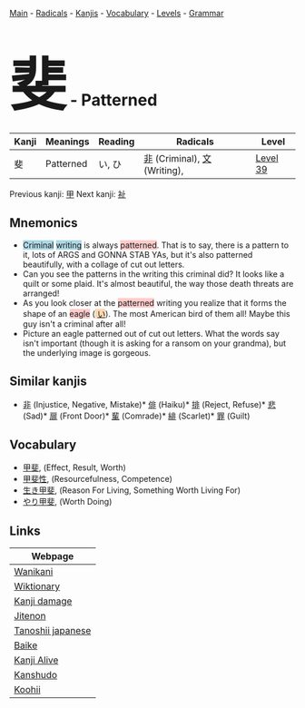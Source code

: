 <style> bigfont {font-size: 100px}</style>
[Main](../README.md) -
[Radicals](../radicals.md) -
[Kanjis](../kanjis.md) -
[Vocabulary](../vocabulary.md) -
[Levels](../levels.md) -
[Grammar](../grammar.md)
# <bigfont> 斐</bigfont> - Patterned 

| Kanji | Meanings | Reading | Radicals | Level |
| --- | --- | --- | --- | --- |
| 斐 | Patterned | い, ひ | [非](../radicals/非.md) (Criminal), [文](../radicals/文.md) (Writing),  | [Level 39](../levels/wk_level39.md) |

Previous kanji: [甲](甲.md) Next kanji: [祉](祉.md) 

## Mnemonics
 * <span style="background-color:#ADD8E6"> Criminal</span> <span style="background-color:#ADD8E6"> writing</span> is always <span style="background-color:#ffcccb"> patterned</span>. That is to say, there is a pattern to it, lots of ARGS and GONNA STAB YAs, but it's also patterned beautifully, with a collage of cut out letters.
* Can you see the patterns in the writing this criminal did? It looks like a quilt or some plaid. It's almost beautiful, the way those death threats are arranged!
* As you look closer at the <span style="background-color:#ffcccb"> patterned</span> writing you realize that it forms the shape of an <span style="background-color:#ffcccb"> eagle</span> (<span style="background-color:#fed8b1"> [い](https://jisho.org/search/い)</span>). The most American bird of them all! Maybe this guy isn't a criminal after all!
* Picture an eagle patterned out of cut out letters. What the words say isn't important (though it is asking for a ransom on your grandma), but the underlying image is gorgeous.


## Similar kanjis
 * [非](非.md) (Injustice, Negative, Mistake)* [俳](俳.md) (Haiku)* [排](排.md) (Reject, Refuse)* [悲](悲.md) (Sad)* [扉](扉.md) (Front Door)* [輩](輩.md) (Comrade)* [緋](緋.md) (Scarlet)* [罪](罪.md) (Guilt)


## Vocabulary
 * [甲斐](../vocabulary/斐.md), (Effect, Result, Worth)
* [甲斐性](../vocabulary/斐.md), (Resourcefulness, Competence)
* [生き甲斐](../vocabulary/斐.md), (Reason For Living, Something Worth Living For)
* [やり甲斐](../vocabulary/斐.md), (Worth Doing)



## Links 

| Webpage |
| --- |
| [Wanikani          ](https://www.wanikani.com/kanji/斐) |
| [Wiktionary        ](https://en.wiktionary.org/wiki/斐) |
| [Kanji damage      ](http://www.kanjidamage.com/kanji/search?utf8=✓&q=斐) |
| [Jitenon           ](https://jitenon.com/kanji/斐) |
| [Tanoshii japanese ](https://www.tanoshiijapanese.com/dictionary/kanji.cfm?k=斐) |
| [Baike             ](https://baike.baidu.com/item/斐) |
| [Kanji Alive       ](https://app.kanjialive.com/斐) |
| [Kanshudo          ](https://www.kanshudo.com/searchmn?q=斐) |
| [Koohii            ](https://kanji.koohii.com/study/kanji/斐) |
